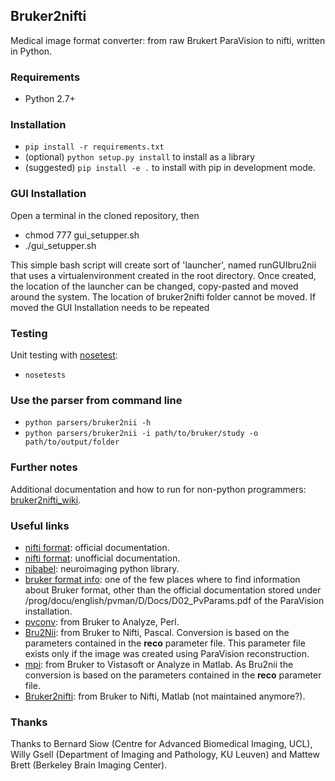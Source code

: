 ## Bruker2nifti

Medical image format converter: from raw Brukert ParaVision to nifti, written in Python.

### Requirements
* Python 2.7+

### Installation
* `pip install -r requirements.txt`
* (optional) `python setup.py install` to install as a library
* (suggested) `pip install -e .` to install with pip in development mode.

### GUI Installation
Open a terminal in the cloned repository, then
* chmod 777 gui_setupper.sh
* ./gui_setupper.sh

This simple bash script will create sort of 'launcher', named runGUIbru2nii that uses a virtualenvironment
created in the root directory. 
Once created, the location of the launcher can be changed, copy-pasted and moved around the system.
The location of bruker2nifti folder cannot be moved. If moved the GUI Installation needs to be repeated

### Testing
Unit testing with [nosetest](http://pythontesting.net/framework/nose/nose-introduction/):
* `nosetests`

### Use the parser from command line    
* `python parsers/bruker2nii -h`
* `python parsers/bruker2nii -i path/to/bruker/study -o path/to/output/folder`


### Further notes <a name="up"></a>
Additional documentation and how to run for non-python programmers: [bruker2nifti_wiki](https://github.com/SebastianoF/bruker2nifti/wiki).

### Useful links <a name="utilities"></a>
+ [nifti format](https://nifti.nimh.nih.gov/nifti-1): official documentation.
+ [nifti format](https://brainder.org/2012/09/23/the-nifti-file-format/): unofficial documentation.
+ [nibabel](http://nipy.org/nibabel/): neuroimaging python library. 
+ [bruker format info](http://imaging.mrc-cbu.cam.ac.uk/imaging/FormatBruker): one of the few places where to find 
information about Bruker format, other than the official documentation stored under 
<PvInstDir>/prog/docu/english/pvman/D/Docs/D02_PvParams.pdf of the ParaVision installation. 
+ [pvconv](https://github.com/matthew-brett/pvconv): from Bruker to Analyze, Perl.
+ [Bru2Nii](https://github.com/neurolabusc/Bru2Nii): from Bruker to Nifti, Pascal. Conversion is based on the parameters contained in the **reco** parameter file. This
parameter file exists only if the image was created using ParaVision reconstruction.
+ [mpi](https://github.com/francopestilli/mpi): from Bruker to Vistasoft or Analyze in Matlab. As Bru2nii the conversion 
is based on the parameters contained in the **reco** parameter file.
+ [Bruker2nifti](https://github.com/CristinaChavarrias/Bruker2nifti): from Bruker to Nifti, Matlab (not maintained anymore?).

### Thanks <a name="thanks"></a>
Thanks to 
Bernard Siow (Centre for Advanced Biomedical Imaging, UCL), 
Willy Gsell (Department of Imaging and Pathology, KU Leuven) 
and 
Mattew Brett (Berkeley Brain Imaging Center).





